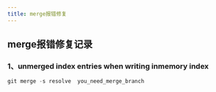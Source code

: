 ```yaml
---
title: merge报错修复
---
```


## merge报错修复记录

### 1、unmerged index entries when writing inmemory index

```javascript
git merge -s resolve  you_need_merge_branch
```

